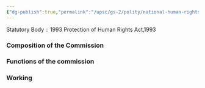 ```yaml
---
{"dg-publish":true,"permalink":"/upsc/gs-2/polity/national-human-rights-commission/","dgHomeLink":true,"dgPassFrontmatter":false}
---
```


Statutory Body :: 1993 
Protection of Human Rights Act,1993

### Composition of the Commission 
### Functions of the commission
### Working  
